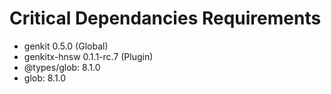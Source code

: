 # Critical Dependancies Requirements
- genkit 0.5.0 (Global)
- genkitx-hnsw 0.1.1-rc.7 (Plugin)
- @types/glob: 8.1.0
- glob: 8.1.0